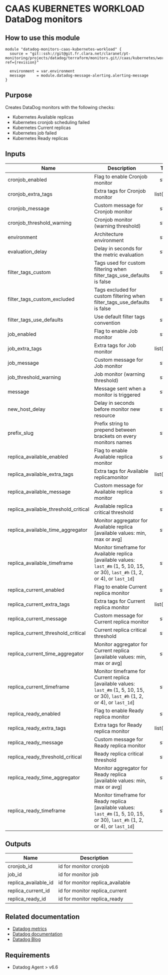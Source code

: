 # CAAS KUBERNETES WORKLOAD DataDog monitors

## How to use this module

```
module "datadog-monitors-caas-kubernetes-workload" {
  source = "git::ssh://git@git.fr.clara.net/claranet/pt-monitoring/projects/datadog/terraform/monitors.git//caas/kubernetes/workload?ref={revision}"

  environment = var.environment
  message     = module.datadog-message-alerting.alerting-message
}

```

## Purpose

Creates DataDog monitors with the following checks:

- Kubernetes Available replicas
- Kubernetes cronjob scheduling failed
- Kubernetes Current replicas
- Kubernetes job failed
- Kubernetes Ready replicas

## Inputs

| Name | Description | Type | Default | Required |
|------|-------------|:----:|:-----:|:-----:|
| cronjob\_enabled | Flag to enable Cronjob monitor | string | `"true"` | no |
| cronjob\_extra\_tags | Extra tags for Cronjob monitor | list(string) | `[]` | no |
| cronjob\_message | Custom message for Cronjob monitor | string | `""` | no |
| cronjob\_threshold\_warning | Cronjob monitor (warning threshold) | string | `"3"` | no |
| environment | Architecture environment | string | n/a | yes |
| evaluation\_delay | Delay in seconds for the metric evaluation | string | `"15"` | no |
| filter\_tags\_custom | Tags used for custom filtering when filter_tags_use_defaults is false | string | `"*"` | no |
| filter\_tags\_custom\_excluded | Tags excluded for custom filtering when filter_tags_use_defaults is false | string | `""` | no |
| filter\_tags\_use\_defaults | Use default filter tags convention | string | `"true"` | no |
| job\_enabled | Flag to enable Job monitor | string | `"true"` | no |
| job\_extra\_tags | Extra tags for Job monitor | list(string) | `[]` | no |
| job\_message | Custom message for Job monitor | string | `""` | no |
| job\_threshold\_warning | Job monitor (warning threshold) | string | `"3"` | no |
| message | Message sent when a monitor is triggered | string | n/a | yes |
| new\_host\_delay | Delay in seconds before monitor new resource | string | `"300"` | no |
| prefix\_slug | Prefix string to prepend between brackets on every monitors names | string | `""` | no |
| replica\_available\_enabled | Flag to enable Available replica monitor | string | `"true"` | no |
| replica\_available\_extra\_tags | Extra tags for Available replicamonitor | list(string) | `[]` | no |
| replica\_available\_message | Custom message for Available replica monitor | string | `""` | no |
| replica\_available\_threshold\_critical | Available replica critical threshold | string | `"1"` | no |
| replica\_available\_time\_aggregator | Monitor aggregator for Available replica [available values: min, max or avg] | string | `"max"` | no |
| replica\_available\_timeframe | Monitor timeframe for Available replica [available values: `last_#m` (1, 5, 10, 15, or 30), `last_#h` (1, 2, or 4), or `last_1d`] | string | `"last_15m"` | no |
| replica\_current\_enabled | Flag to enable Current replica monitor | string | `"true"` | no |
| replica\_current\_extra\_tags | Extra tags for Current replica monitor | list(string) | `[]` | no |
| replica\_current\_message | Custom message for Current replica monitor | string | `""` | no |
| replica\_current\_threshold\_critical | Current replica critical threshold | string | `"1"` | no |
| replica\_current\_time\_aggregator | Monitor aggregator for Current replica [available values: min, max or avg] | string | `"max"` | no |
| replica\_current\_timeframe | Monitor timeframe for Current replica [available values: `last_#m` (1, 5, 10, 15, or 30), `last_#h` (1, 2, or 4), or `last_1d`] | string | `"last_15m"` | no |
| replica\_ready\_enabled | Flag to enable Ready replica monitor | string | `"true"` | no |
| replica\_ready\_extra\_tags | Extra tags for Ready replica monitor | list(string) | `[]` | no |
| replica\_ready\_message | Custom message for Ready replica monitor | string | `""` | no |
| replica\_ready\_threshold\_critical | Ready replica critical threshold | string | `"1"` | no |
| replica\_ready\_time\_aggregator | Monitor aggregator for Ready replica [available values: min, max or avg] | string | `"max"` | no |
| replica\_ready\_timeframe | Monitor timeframe for Ready replica [available values: `last_#m` (1, 5, 10, 15, or 30), `last_#h` (1, 2, or 4), or `last_1d`] | string | `"last_5m"` | no |

## Outputs

| Name | Description |
|------|-------------|
| cronjob\_id | id for monitor cronjob |
| job\_id | id for monitor job |
| replica\_available\_id | id for monitor replica_available |
| replica\_current\_id | id for monitor replica_current |
| replica\_ready\_id | id for monitor replica_ready |

## Related documentation

* [Datadog metrics](https://docs.datadoghq.com/agent/kubernetes/metrics/)
* [Datadog documentation](https://docs.datadoghq.com/integrations/kubernetes/)
* [Datadog Blog](https://www.datadoghq.com/blog/monitor-kubernetes-docker/)

## Requirements

* Datadog Agent > v6.6

